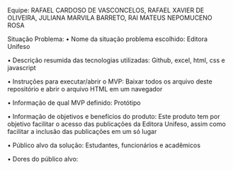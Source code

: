 Equipe:
RAFAEL CARDOSO DE VASCONCELOS,
RAFAEL XAVIER DE OLIVEIRA,
JULIANA MARVILA BARRETO,
RAI MATEUS NEPOMUCENO ROSA

Situação Problema: 
• Nome da situação problema escolhido: Editora Unifeso

• Descrição resumida das tecnologias utilizadas: Github, excel, html, css e javascript

• Instruções para executar/abrir o MVP: Baixar todos os arquivo deste repositório e abrir o arquivo HTML em um navegador

• Informação de qual MVP definido: Protótipo

• Informação de objetivos e benefícios do produto: Este produto tem por objetivo facilitar o acesso das publicações da Editora 
Unifeso, assim como facilitar a inclusão das publicações em um só lugar

• Público alvo da solução: Estudantes, funcionários e acadêmicos

• Dores do público alvo: 

